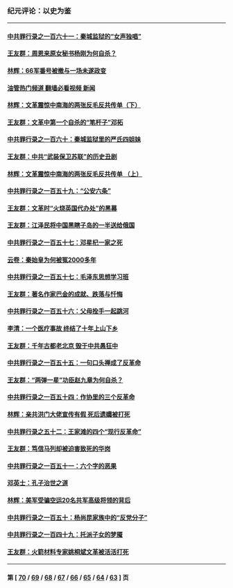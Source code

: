 ### 纪元评论：以史为鉴
---
#### [中共罪行录之一百六十一：秦城监狱的“女声独唱”](../../pages/nsc1028/n14079090.md?09270330) 
#### [王友群：周恩来原女秘书杨刚为何自杀？](../../pages/nsc1028/n14078084.md?09270330) 
#### [林辉：66军番号被撤与一场未遂政变](../../pages/nsc1028/n14078024.md?09270330) 
#### [油管热门频道 翻墙必看视频 新闻](ok?09270330)
#### [林辉：文革震惊中南海的两张反毛反共传单（下）](../../pages/nsc1028/n14076376.md?09270330) 
#### [王友群：文革中第一个自杀的“笔杆子”邓拓](../../pages/nsc1028/n14075736.md?09270330) 
#### [中共罪行录之一百六十：秦城监狱里的严氏四姐妹](../../pages/nsc1028/n14074881.md?09270330) 
#### [王友群：中共“武装保卫苏联”的历史丑剧](../../pages/nsc1028/n14074106.md?09270330) 
#### [林辉：文革震惊中南海的两张反毛反共传单 （上）](../../pages/nsc1028/n14073140.md?09270330) 
#### [中共罪行录之一百五十九：“公安六条”](../../pages/nsc1028/n14071344.md?09270330) 
#### [王友群：文革时“火烧英国代办处”的黑幕](../../pages/nsc1028/n14070603.md?09270330) 
#### [王友群：江泽民将中国黑瞎子岛的一半送给俄国](../../pages/nsc1028/n14069964.md?09270330) 
#### [中共罪行录之一百五十七：邓星杞一家之死](../../pages/nsc1028/n14069475.md?09270330) 
#### [云卷：秦始皇为何被冤2000多年](../../pages/nsc1028/n14068423.md?09270330) 
#### [中共罪行录之一百五十七：毛泽东思想学习班](../../pages/nsc1028/n14067273.md?09270330) 
#### [王友群：著名作家巴金的成就、跌落与忏悔](../../pages/nsc1028/n14064433.md?09270330) 
#### [中共罪行录之一百五十六：父母拴手一起跳河](../../pages/nsc1028/n14063788.md?09270330) 
#### [李清：一个医疗事故 终结了十年上山下乡](../../pages/nsc1028/n14062776.md?09270330) 
#### [王友群：千年古都老北京 毁于中共愚狂中](../../pages/nsc1028/n14061802.md?09270330) 
#### [中共罪行录之一百五十五：一句口头禅成了反革命](../../pages/nsc1028/n14060064.md?09270330) 
#### [王友群：“两弹一星”功臣赵九章为何自杀？](../../pages/nsc1028/n14059162.md?09270330) 
#### [中共罪行录之一百五十四：作协里的三个反革命](../../pages/nsc1028/n14058634.md?09270330) 
#### [林辉：亲共洪门大佬宣传有假 死后遗孀被打死](../../pages/nsc1028/n14057205.md?09270330) 
#### [中共罪行录之五十二：王家滩的四个“现行反革命”](../../pages/nsc1028/n14056387.md?09270330) 
#### [王友群：笃信马列却被迫害致死的华岗](../../pages/nsc1028/n14053972.md?09270330) 
#### [中共罪行录之一百五十一：六个字的恶果](../../pages/nsc1028/n14053129.md?09270330) 
#### [邓英士：孔子治世之道](../../pages/nsc1028/n14052210.md?09270330) 
#### [林辉：美军受骗空运20名共军高级将领的背后](../../pages/nsc1028/n14052185.md?09270330) 
#### [中共罪行录之一百五十：杨尚昆家族中的“反党分子”](../../pages/nsc1028/n14051396.md?09270330) 
#### [中共罪行录之一百四十九：托派子女的梦魇](../../pages/nsc1028/n14050027.md?09270330) 
#### [王友群：火箭材料专家姚桐斌文革被活活打死](../../pages/nsc1028/n14048805.md?09270330) 

---
#### 第 [ [70](./70.md?09270330) / [69](./69.md?09270330) / [68](./68.md?09270330) / [67](./67.md?09270330) / [66](./66.md?09270330) / [65](./65.md?09270330) / [64](./64.md?09270330) / [63](./63.md?09270330) ] 页
